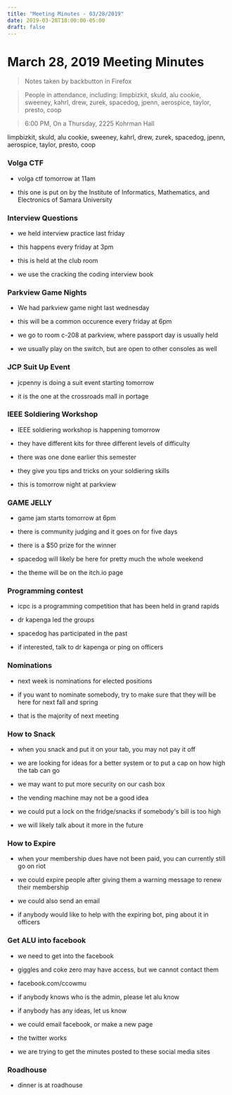 ```yaml
---
title: "Meeting Minutes - 03/28/2019"
date: 2019-03-28T18:00:00-05:00
draft: false
---
```


# March 28, 2019 Meeting Minutes
> Notes taken by backbutton in Firefox

> People in attendance, including: limpbizkit, skuld, alu cookie, sweeney, kahrl, drew, zurek, spacedog, jpenn, aerospice, taylor, presto, coop

> 6:00 PM, On a Thursday, 2225 Kohrman Hall

limpbizkit, skuld, alu cookie, sweeney, kahrl, drew, zurek, spacedog, jpenn, aerospice, taylor, presto, coop

### Volga CTF

* volga ctf tomorrow at 11am

* this one is put on by the Institute of Informatics, Mathematics, and Electronics of Samara University

### Interview Questions

* we held interview practice last friday

* this happens every friday at 3pm

* this is held at the club room

* we use the cracking the coding interview book

### Parkview Game Nights

* We had parkview game night last wednesday

* this will be a common occurence every friday at 6pm

* we go to room c-208 at parkview, where passport day is usually held

* we usually play on the switch, but are open to other consoles as well

### JCP Suit Up Event

* jcpenny is doing a suit event starting tomorrow

* it is the one at the crossroads mall in portage

### IEEE Soldiering Workshop

* IEEE soldiering workshop is happening tomorrow

* they have different kits for three different levels of difficulty

* there was one done earlier this semester

* they give you tips and tricks on your soldiering skills

* this is tomorrow night at parkview

### GAME JELLY

* game jam starts tomorrow at 6pm

* there is community judging and it goes on for five days

* there is a $50 prize for the winner

* spacedog will likely be here for pretty much the whole weekend

* the theme will be on the itch.io page

### Programming contest

* icpc is a programming competition that has been held in grand rapids

* dr kapenga led the groups

* spacedog has participated in the past

* if interested, talk to dr kapenga or ping on officers

### Nominations

* next week is nominations for elected positions

* if you want to nominate somebody, try to make sure that they will be here for next fall and spring

* that is the majority of next meeting

### How to Snack

* when you snack and put it on your tab, you may not pay it off

* we are looking for ideas for a better system or to put a cap on how high the tab can go

* we may want to put more security on our cash box

* the vending machine may not be a good idea

* we could put a lock on the fridge/snacks if somebody's bill is too high

* we will likely talk about it more in the future

### How to Expire

* when your membership dues have not been paid, you can currently still go on riot

* we could expire people after giving them a warning message to renew their membership

* we could also send an email

* if anybody would like to help with the expiring bot, ping about it in officers

### Get ALU into facebook

* we need to get into the facebook

* giggles and coke zero may have access, but we cannot contact them

* facebook.com/ccowmu

* if anybody knows who is the admin, please let alu know

* if anybody has any ideas, let us know

* we could email facebook, or make a new page

* the twitter works

* we are trying to get the minutes posted to these social media sites

### Roadhouse

* dinner is at roadhouse
